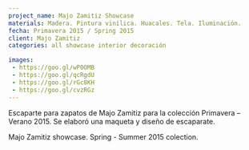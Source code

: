 ```yaml
---
project_name: Majo Zamitiz Showcase
materials: Madera. Pintura vinílica. Huacales. Tela. Iluminación.
fecha: Primavera 2015 / Spring 2015
client: Majo Zamitiz
categories: all showcase interior decoración

images:
 - https://goo.gl/wP0OMB
 - https://goo.gl/qcRgdU
 - https://goo.gl/rGc8KH
 - https://goo.gl/cvzRGz
---
```


Escaparte para zapatos de Majo Zamitiz para la colección Primavera – Verano 2015. Se elaboró una maqueta y diseño de escaparate.


Majo Zamitiz showcase. Spring - Summer 2015 colection.
